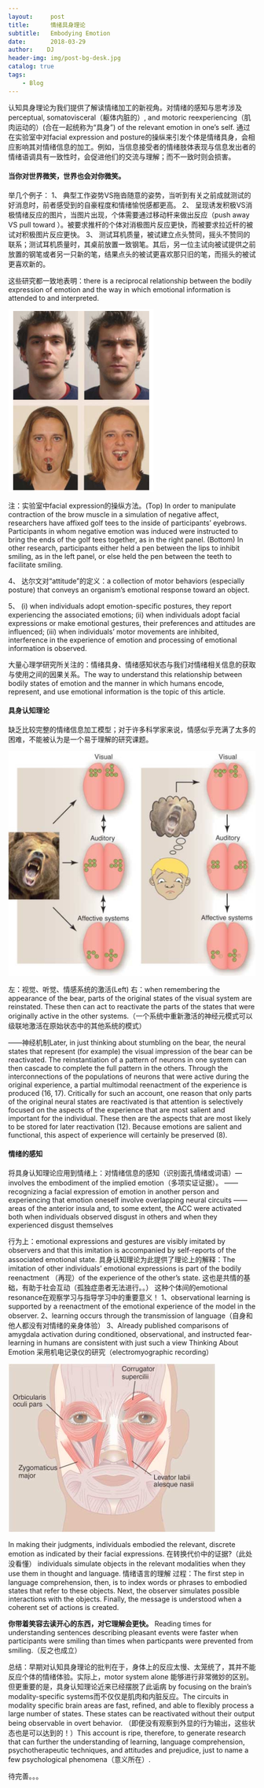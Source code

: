 ```yaml
---
layout:     post
title:      情绪具身理论
subtitle:   Embodying Emotion
date:       2018-03-29
author:    DJ
header-img: img/post-bg-desk.jpg
catalog: true
tags:
    - Blog
---
```


认知具身理论为我们提供了解读情绪加工的新视角。对情绪的感知与思考涉及 perceptual, somatovisceral（躯体内脏的）, and motoric reexperiencing（肌肉运动的）(合在一起统称为“具身”) of the relevant emotion in one’s self. 通过在实验室中对facial expression and posture的操纵来引发个体是情绪具身，会相应影响其对情绪信息的加工。例如，当信息接受者的情绪肢体表现与信息发出者的情绪语调具有一致性时，会促进他们的交流与理解；而不一致时则会损害。

#### 当你对世界微笑，世界也会对你微笑。

举几个例子：
1、	典型工作姿势VS拖沓随意的姿势，当听到有关之前成就测试的好消息时，前者感受到的自豪程度和情绪愉悦感都更高。
2、	呈现诱发积极VS消极情绪反应的图片，当图片出现，个体需要通过移动杆来做出反应（push away VS pull toward ）。被要求推杆的个体对消极图片反应更快，而被要求拉近杆的被试对积极图片反应更快。
3、	测试耳机质量，被试建立点头赞同，摇头不赞同的联系；测试耳机质量时，其桌前放置一致钢笔。其后，另一位主试向被试提供之前放置的钢笔或者另一只新的笔，结果点头的被试更喜欢那只旧的笔，而摇头的被试更喜欢新的。

这些研究都一致地表明：there is a reciprocal relationship between the bodily expression of emotion and the way in which emotional information is attended to and interpreted.

![picture1](https://raw.githubusercontent.com/DJR007/DJR007.github.io/master/img/fig1.png)

注：实验室中facial expression的操纵方法。(Top) In order to manipulate contraction of the brow muscle in a simulation of negative affect, researchers have affixed golf tees to the inside of participants’ eyebrows. Participants in whom negative emotion was induced were instructed to bring the ends of the golf tees together, as in the right panel. (Bottom) In other research, participants either held a pen between the lips to inhibit smiling, as in the left panel, or else held the pen between the teeth to facilitate smiling.



4、	达尔文对“attitude”的定义：a collection of motor behaviors (especially posture) that conveys an organism’s emotional response toward an object.

5、	(i) when individuals adopt emotion-specific postures, they report experiencing the associated emotions; (ii) when individuals adopt facial expressions or make emotional gestures, their preferences and attitudes are influenced; (iii) when individuals’ motor movements are inhibited, interference in the experience of emotion and processing of emotional information is observed.


大量心理学研究所关注的：情绪具身、情绪感知状态与我们对情绪相关信息的获取与使用之间的因果关系。The way to understand this relationship between bodily states of emotion and the manner in which humans encode, represent, and use emotional information is the topic of this article.


#### 具身认知理论
缺乏比较完整的情绪信息加工模型；对于许多科学家来说，情感似乎充满了太多的困难，不能被认为是一个易于理解的研究课题。

![picture2](https://raw.githubusercontent.com/DJR007/DJR007.github.io/master/img/fig2.png)

左：视觉、听觉、情感系统的激活(Left)
右：when remembering the appearance of the bear, parts of the original states of the visual system are reinstated. These then can act to reactivate the parts of the states that were originally active in the other systems.（一个系统中重新激活的神经元模式可以级联地激活在原始状态中的其他系统的模式）

——神经机制Later, in just thinking about stumbling on the bear, the neural states that represent (for example) the visual impression of the bear can be reactivated. The reinstantiation of a pattern of neurons in one system can then cascade to complete the full pattern in the others. Through the interconnections of the populations of neurons that were active during the original experience, a partial multimodal reenactment of the experience is produced (16, 17). Critically for such an account, one reason that only parts of the original neural states are reactivated is that attention is selectively focused on the aspects of the experience that are most salient and important for the individual. These then are the aspects that are most likely to be stored for later reactivation (12). Because emotions are salient and functional, this aspect of experience will certainly be preserved (8).

#### 情绪的感知
将具身认知理论应用到情绪上：对情绪信息的感知（识别面孔情绪或词语）—involves the embodiment of the implied emotion（多项实证证据）。
——recognizing a facial expression of emotion in another person and experiencing that emotion oneself involve overlapping neural circuits
——areas of the anterior insula and, to some extent, the ACC were activated both when individuals observed disgust in others and when they experienced disgust themselves

行为上：emotional expressions and gestures are visibly imitated by observers and that this imitation is accompanied by self-reports of the associated emotional state.
具身认知理论为此提供了理论上的解释：The imitation of other individuals’ emotional expressions is part of the bodily reenactment （再现）of the experience of the other’s state.
这也是共情的基础，有助于社会互动（孤独症患者无法进行。。）
这种个体间的emotional resonance在观察学习与指导学习中的重要意义！
1、observational learning is supported by a reenactment of the emotional experience of the model in the observer.
2、learning occurs through the transmission of language（自身和他人都没有对情绪的亲身体验）
3、Already published comparisons of amygdala activation during conditioned, observational, and instructed fear-learning in humans are consistent with just such a view
Thinking About Emotion
采用机电记录仪的研究（electromyographic recording）

![picture3](https://raw.githubusercontent.com/DJR007/DJR007.github.io/master/img/fig3.png)

In making their judgments, individuals embodied the relevant, discrete emotion as indicated by their facial expressions.
在转换代价中的证据?（此处没看懂）
individuals simulate objects in the relevant modalities when they use them in thought and language.
情绪语言的理解
过程：The first step in language comprehension, then, is to index words or phrases to embodied states that refer
to these objects. Next, the observer simulates possible interactions with the objects. Finally, the message is understood when a coherent set of actions is created.

**你带着笑容去读开心的东西，对它理解会更快。**
Reading times for understanding sentences describing pleasant events were faster when participants were smiling than times when particpants were prevented from smiling.（反之也成立）

总结：早期对认知具身理论的批判在于，身体上的反应太慢、太笼统了，其并不能反应个体的情绪体验。实际上，motor system alone 能够进行非常微妙的区别。但更重要的是，具身认知理论近来已经摆脱了此诟病 by focusing on the brain’s modality-specific systems而不仅仅是肌肉和内脏反应。The circuits in modality specific brain areas are fast, refined, and able to flexibly process a large number of states. These states can be reactivated without their output being observable in overt behavior. （即便没有观察到外显的行为输出，这些状态也是可以达到的！）This account is ripe, therefore, to generate research that can further the understanding of learning, language comprehension, psychotherapeutic techniques, and attitudes and prejudice, just to name a few psychological phenomena（意义所在）.

待完善。。。
